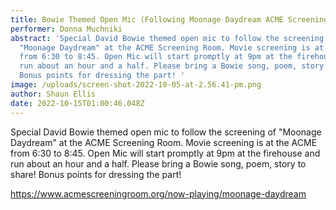 ```yaml
---
title: Bowie Themed Open Mic (Following Moonage Daydream ACME Screening)
performer: Donna Muchniki
abstract: 'Special David Bowie themed open mic to follow the screening of
  "Moonage Daydream" at the ACME Screening Room. Movie screening is at the ACME
  from 6:30 to 8:45. Open Mic will start promptly at 9pm at the firehouse and
  run about an hour and a half. Please bring a Bowie song, poem, story to share!
  Bonus points for dressing the part! '
image: /uploads/screen-shot-2022-10-05-at-2.56.41-pm.png
author: Shaun Ellis
date: 2022-10-15T01:00:46.048Z
---
```

Special David Bowie themed open mic to follow the screening of "Moonage Daydream" at the ACME Screening Room. Movie screening is at the ACME from 6:30 to 8:45. Open Mic will start promptly at 9pm at the firehouse and run about an hour and a half. Please bring a Bowie song, poem, story to share! Bonus points for dressing the part! 

<https://www.acmescreeningroom.org/now-playing/moonage-daydream>
